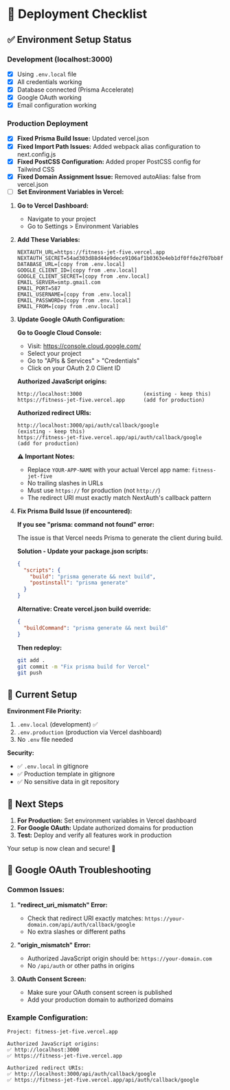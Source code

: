 # 🚀 Deployment Checklist

## ✅ Environment Setup Status

### Development (localhost:3000)

- [x] Using `.env.local` file
- [x] All credentials working
- [x] Database connected (Prisma Accelerate)
- [x] Google OAuth working
- [x] Email configuration working

### Production Deployment

- [x] **Fixed Prisma Build Issue:** Updated vercel.json
- [x] **Fixed Import Path Issues:** Added webpack alias configuration to next.config.js
- [x] **Fixed PostCSS Configuration:** Added proper PostCSS config for Tailwind CSS
- [x] **Fixed Domain Assignment Issue:** Removed autoAlias: false from vercel.json
- [ ] **Set Environment Variables in Vercel:**

1. **Go to Vercel Dashboard:**

   - Navigate to your project
   - Go to Settings > Environment Variables

2. **Add These Variables:**

   ```
   NEXTAUTH_URL=https://fitness-jet-five.vercel.app
   NEXTAUTH_SECRET=54ad303d88d44e9dece9106af1b0363e4eb1df0ffde2f07bb8fd311a572a510b
   DATABASE_URL=[copy from .env.local]
   GOOGLE_CLIENT_ID=[copy from .env.local]
   GOOGLE_CLIENT_SECRET=[copy from .env.local]
   EMAIL_SERVER=smtp.gmail.com
   EMAIL_PORT=587
   EMAIL_USERNAME=[copy from .env.local]
   EMAIL_PASSWORD=[copy from .env.local]
   EMAIL_FROM=[copy from .env.local]
   ```

3. **Update Google OAuth Configuration:**

   **Go to Google Cloud Console:**

   - Visit: https://console.cloud.google.com/
   - Select your project
   - Go to "APIs & Services" > "Credentials"
   - Click on your OAuth 2.0 Client ID

   **Authorized JavaScript origins:**

   ```
   http://localhost:3000                    (existing - keep this)
   https://fitness-jet-five.vercel.app      (add for production)
   ```

   **Authorized redirect URIs:**

   ```
   http://localhost:3000/api/auth/callback/google                    (existing - keep this)
   https://fitness-jet-five.vercel.app/api/auth/callback/google      (add for production)
   ```

   **⚠️ Important Notes:**

   - Replace `YOUR-APP-NAME` with your actual Vercel app name: `fitness-jet-five`
   - No trailing slashes in URLs
   - Must use `https://` for production (not `http://`)
   - The redirect URI must exactly match NextAuth's callback pattern

4. **Fix Prisma Build Issue (if encountered):**

   **If you see "prisma: command not found" error:**

   The issue is that Vercel needs Prisma to generate the client during build.

   **Solution - Update your package.json scripts:**

   ```json
   {
     "scripts": {
       "build": "prisma generate && next build",
       "postinstall": "prisma generate"
     }
   }
   ```

   **Alternative: Create vercel.json build override:**

   ```json
   {
     "buildCommand": "prisma generate && next build"
   }
   ```

   **Then redeploy:**

   ```bash
   git add .
   git commit -m "Fix prisma build for Vercel"
   git push
   ```

## 🔧 Current Setup

**Environment File Priority:**

1. `.env.local` (development) ✅
2. `.env.production` (production via Vercel dashboard)
3. No `.env` file needed

**Security:**

- ✅ `.env.local` in gitignore
- ✅ Production template in gitignore
- ✅ No sensitive data in git repository

## 🎯 Next Steps

1. **For Production:** Set environment variables in Vercel dashboard
2. **For Google OAuth:** Update authorized domains for production
3. **Test:** Deploy and verify all features work in production

Your setup is now clean and secure! 🎉

## 🚨 **Google OAuth Troubleshooting**

### **Common Issues:**

1. **"redirect_uri_mismatch" Error:**

   - Check that redirect URI exactly matches: `https://your-domain.com/api/auth/callback/google`
   - No extra slashes or different paths

2. **"origin_mismatch" Error:**

   - Authorized JavaScript origin should be: `https://your-domain.com`
   - No `/api/auth` or other paths in origins

3. **OAuth Consent Screen:**
   - Make sure your OAuth consent screen is published
   - Add your production domain to authorized domains

### **Example Configuration:**

```
Project: fitness-jet-five.vercel.app

Authorized JavaScript origins:
✅ http://localhost:3000
✅ https://fitness-jet-five.vercel.app

Authorized redirect URIs:
✅ http://localhost:3000/api/auth/callback/google
✅ https://fitness-jet-five.vercel.app/api/auth/callback/google
```
